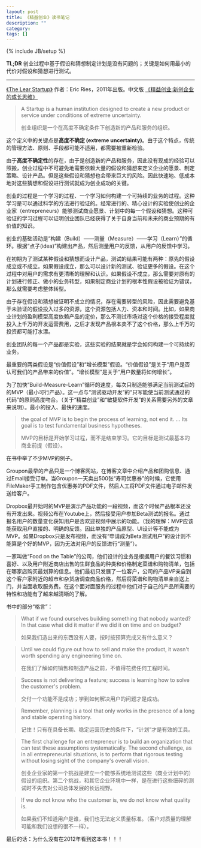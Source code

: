 ```yaml
---
layout: post
title: 《精益创业》读书笔记
description: ""
category:
tags: []
---
```


{% include JB/setup %}

**TL;DR** 创业过程中基于假设和猜想制定计划是没有问题的；关键是如何用最小的代价对假设和猜想进行测试。

----

[《The Lear Startup》](https://www.amazon.com/Lean-Startup-Entrepreneurs-Continuous-Innovation/dp/0307887898/ref=sr_1_3?ie=UTF8&qid=1515587558&sr=8-3&keywords=Lean+Startup) 作者：Eric Ries，2011年出版。中文版 [《精益创业:新创企业的成长思维》](https://www.amazon.cn/dp/B008MIFWJG/ref=sr_1_1?ie=UTF8&qid=1515587650&sr=8-1&keywords=精益创业)

> A Startup is a human institution designed to create a new product or service under conditions of extreme uncertainty.
>
> 创业组织是一个在高度不确定条件下创造新的产品和服务的组织。

这个定义中的关键点是**高度不确定 (extreme uncertainty)**。由于这个特点，传统的管理方法、原则、手段都可能不适用，都需要被重新检验。

由于**高度不确定性**的存在，由于是创造新的产品和服务，因此没有现成的经验可以照搬，创业过程中不可避免地需要依赖大量的假设和猜想来定义企业的愿景、制定策略、设计产品。但是这些假设和猜想也会带来巨大的风险。因此快速地、低成本地对这些猜想和假设进行测试就成为创业成功的关键。

创业的过程是一个学习的过程、一个学习如何构建一个可持续的业务的过程。这种学习是可以通过科学的方法进行验证的。经常进行的、精心设计的实验使创业的企业家（entrepreneurs）能够测试商业愿景、计划中的每一个假设和猜想。这种可验证的学习过程可以证明创业团队已经获得了关于自身当前和未来的商业预期的有价值的知识。

创业的基础活动是“构建（Build）——测量（Measure）——学习（Learn）”的循环。根据“点子(idea)”构建出产品，然后测量用户的反馈，从用户的反馈中学习。

在初期为了测试某种假设和猜想而设计产品，测试的结果可能有两种：原先的假设成立或不成立。如果假设成立，那么可以设计新的测试、验证更多的假设。在这个过程中对用户的需求有更清晰的理解和认识。如果假设不成立，那么需要对原有的计划进行修正、做小的业务转型，如果制定商业计划的根本性假设被验证为错误，那么就需要考虑整体转型。

由于存在假设和猜想被证明不成立的情况，存在需要转型的风险，因此需要避免基于未验证的假设投入过多的资源，这个资源包括人力、资本和时间。比如，如果商业计划的盈利模型高度依赖产品的定价，那么不测试市场对这个价格的接受程度就投入上千万的开发运营费用，之后才发现产品根本卖不了这个价格，那么上千万的投资都可能打水漂。

创业团队的每一个产品都是实验，这些实验的结果就是学会如何构建一个可持续的业务。

最重要的两类假设是“价值假设”和“增长模型”假设。“价值假设”是关于“用户是否认可我们的产品带来的价值”。“增长模型”是关于“用户数量将如何增长”。

为了加快“Build-Measure-Learn”循环的速度，每次只制造能够满足当前测试目的的MVP（最小可行产品）。这一点与“测试驱动开发”的“只写能使当前测试通过的代码”的原则高度吻合。（关于“精益创业”和“敏捷软件开发”的关系需要另外的文章来说明）。最小的投入、最快的速度。

> the goal of MVP is to begin the process of learning, not end it. ... Its goal is to test fundamental business hypotheses.
>
> MVP的目标是开始学习过程，而不是结束学习。它的目标是测试最基本的商业前提（假设）。

在书中举了不少MVP的例子。

Groupon最早的产品只是一个博客网站，在博客文章中介绍产品和团购信息、通过Email接受订单。当Groupon一天卖出500张“寿司优惠券”的时候，它使用FileMaker手工制作包含优惠券的PDF文件，然后人工将PDF文件通过电子邮件发送给客户。

Dropbox最开始时的MVP是演示产品功能的一段视频，而这个时候产品根本还没有开发出来。视频公布在Youtube上，然后接受用户参加Beta测试的报名。通过报名用户的数量变化获知用户是否欢迎视频中展示的功能。（我的理解：MVP应该能获取用户直接的、明确的反馈。因此单独的产品原型、UI设计等不能成为MVP。如果Dropbox只是发布视频，而没有“申请成为Beta测试用户”的设计则不能算是个好的MVP，因为无法对用户的反馈进行“测量”）。

一家叫做“Food on the Table”的公司，他们设计的业务是根据用户的餐饮习惯和喜好、以及用户附近商店出售的生鲜食品的种类和价格制定菜谱和购物清单，包括在哪家店购买最划算的信息。他们最初只发展了一位客户，公司的产品VP亲自到这个客户家附近的超市和杂货店调查商品价格，然后将菜谱和购物清单亲自送上门，并当面收取服务费。在这个面对面服务的过程中他们对于自己的产品所需要的特性和功能有了越来越清晰的了解。

书中的部分“格言”：

> What if we found ourselves building something that nobody wanted? In that case what did it matter if we did it on time and on budget?
>
> 如果我们造出来的东西没有人要，按时按预算完成又有什么意义？

> Until we could figure out how to sell and make the product, it wasn't worth spending any engineering time on.
> 
> 在我们了解如何销售和制造产品之前，不值得花费任何工程时间。

> Success is not delivering a feature; success is learning how to solve the customer's problem.
>
> 交付一个功能不是成功；学到如何解决用户的问题才是成功。

> Remember, planning is a tool that only works in the presence of a long and stable operating history.
>
> 记住！只有在具备长期、稳定运营历史的条件下，“计划”才是有效的工具。

> The first challenge for an entrepreneur is to build an organization that can test these assumptions systematically. The second challenge, as in all entrepreneurial situations, is to perform that rigorous testing without losing sight of the company's overall vision.
>
> 创业企业家的第一个挑战是建立一个能够系统地测试这些（商业计划中的）假设的组织。第二个挑战，和其它企业环境中一样，是在进行这些细碎的测试时不失去对公司总体发展的长远视野。

> If we do not know who the customer is, we do not know what quality is.
>
> 如果我们不知道用户是谁，我们也无法定义质量标准。（客户对质量的理解可能和我们设想的很不一样）。

最后的话：为什么没有在2012年看到这本书！！！


